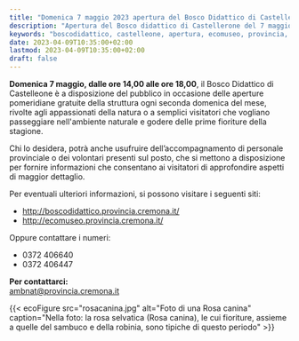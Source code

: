 ```yaml
---
title: "Domenica 7 maggio 2023 apertura del Bosco Didattico di Castelleone"
description: "Apertura del Bosco didattico di Castellerone del 7 maggio 2023"
keywords: "boscodidattico, castelleone, apertura, ecomuseo, provincia, cremona, ambiente"
date: 2023-04-09T10:35:00+02:00
lastmod: 2023-04-09T10:35:00+02:00
draft: false
---
```

**Domenica 7 maggio, dalle ore 14,00 alle ore 18,00**,  il Bosco Didattico di Castelleone è a disposizione del pubblico in occasione delle aperture pomeridiane gratuite della struttura ogni seconda domenica del mese, rivolte agli appassionati della natura o a semplici visitatori che vogliano passeggiare nell'ambiente naturale e godere delle prime fioriture della stagione.

Chi lo desidera, potrà anche usufruire dell’accompagnamento di personale provinciale o dei volontari presenti sul posto, che si mettono a disposizione per fornire informazioni che consentano ai visitatori di approfondire aspetti di maggior dettaglio.

Per eventuali ulteriori informazioni, si possono visitare i seguenti siti:

- http://boscodidattico.provincia.cremona.it/
- http://ecomuseo.provincia.cremona.it/

Oppure contattare i numeri: 

- 0372 406640
- 0372 406447

**Per contattarci:**  
[ambnat@provincia.cremona.it](mailto:ambnat@provincia.cremona.it)

{{< ecoFigure src="rosacanina.jpg" alt="Foto di una Rosa canina" caption="Nella foto: la rosa selvatica (Rosa canina), le cui fioriture, assieme a quelle del sambuco e della robinia, sono tipiche di questo periodo" >}}
